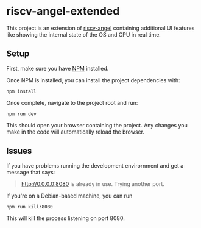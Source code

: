 # riscv-angel-extended

This project is an extension of [riscv-angel](https://github.com/riscv/riscv-angel) containing additional UI features like showing the internal state of the OS and CPU in real time.

## Setup

First, make sure you have [NPM](https://www.npmjs.com/get-npm) installed.

Once NPM is installed, you can install the project dependencies with:

```
npm install
```

Once complete, navigate to the project root and run:

```
npm run dev
```

This should open your browser containing the project. Any changes you make in the code will automatically reload the browser.

## Issues

If you have problems running the development envirornment and get a message that says:

> http://0.0.0.0:8080 is already in use. Trying another port.

If you're on a Debian-based machine, you can run

```
npm run kill:8080
```

This will kill the process listening on port 8080.
